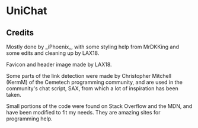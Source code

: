 # UniChat

## Credits

Mostly done by \_iPhoenix\_, with some styling help from MrDKKing and some edits and cleaning up by LAX18.

Favicon and header image made by LAX18.

Some parts of the link detection were made by Christopher Mitchell (KermM) of the Cemetech programming community, and are used in the community's chat script, SAX, from which a lot of inspiration has been taken. 

Small portions of the code were found on Stack Overflow and the MDN, and have been modified to fit my needs. They are amazing sites for programming help.
